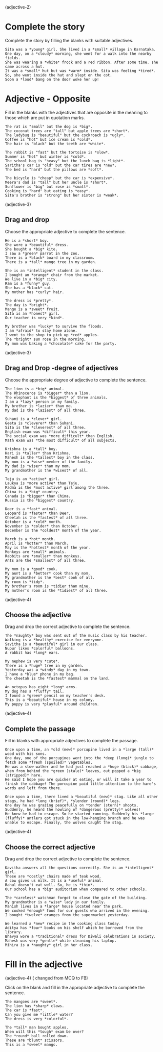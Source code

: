 (adjective-2)

# Complete the story

Complete the story by filling the blanks with suitable adjectives.

```
Sita was a *young* girl. She lived in a *small* village in Karnataka.
One day, on a *cloudy* morning, she went for a walk into the nearby fields.
She was wearing a *white* frock and a red ribbon. After some time, she came across a hut.
It was a *small* hut but was *warm* inside. Sita was feeling *tired*.
So, she went inside the hut and slept on the cot.
Soon a *loud* bang on the door woke her up!
```

# Adjective - Opposite

Fill in the blanks with the adjectives that are opposite in the meaning to those
which are put in quotation marks.

```
The rat is "small" but the dog is *big*.
The coconut trees are "tall" but apple trees are *short*.
The ladybug is "beautiful" but the cockroach is *ugly*.
Coffee is "hot" but ice cream is *cold*.
The hair is "black" but the teeth are *white*.
```

```
The rabbit is "fast" but the tortoise is *slow*.
Summer is "hot" but winter is *cold*.
The school bag is "heavy" but the lunch bag is *light*.
Saritha's car is "old" but the car tires are *new*.
The bed is "hard" but the pillows are *soft*.
```

```
The bicycle is "cheap" but the car is *expensive*.
Meera's dad is "tall" but her uncle is *short*.
Sunflower is "big" but rose is *small*.
Cooking is "hard" but eating is *easy*.
Sita's brother is "strong" but her sister is *weak*.
```

(adjective-3)

## Drag and drop

Choose the appropriate adjective to complete the sentence.

```
He is a *short* boy.
She wore a *beautiful* dress.
She bought a *big* kite.
I saw a *green* parrot in the zoo.
There is a *black* board in my classroom.
There is a *tall* mango tree in my garden.
```

```
She is an *intelligent* student in the class.
I bought an *orange* chair from the market.
We live in a *big* city.
Ram is a *funny* guy.
She has a *black* cat.
My mother has *curly* hair.
```

```
The dress is *pretty*.
The day is *bright*.
Mango is a *sweet* fruit.
Sita is an *honest* girl.
Our teacher is very *kind*.
```

```
My brother was *lucky* to survive the floods.
I am *afraid* to stay home alone.
I went to the shop to pick up *red* apples.
The *bright* sun rose in the morning.
My mom was baking a *chocolate* cake for the party.
```

(adjective-3)

## Drag and Drop -degree of adjectives

Choose the appropriate degree of adjective to complete the sentence.

```
The lion is a *big* animal.
The Rhinoceros is *bigger* than a lion.
The elephant is the *biggest* of three animals.
I am a *lazy* person in my family.
My brother is *lazier* than me.
My dad is the *laziest* of all three.
```

```
Suhani is a *clever* girl.
Geeta is *cleverer* than Suhani.
Sita is the *cleverest* of all three.
English exam was *difficult* this year.
The social exam was *more difficult* than English.
Math exam was *the most difficult* of all subjects.
```

```
Krishna is a *tall* boy.
Hari is *taller* than Krishna.
Mahesh is the *tallest* boy in the class.
My mom is a *wise* member of the family.
My dad is *wiser* than my mom.
My grandmother is the *wisest* of all.
```

```
Teju is an *active* girl.
Laukya is *more active* than Teju.
Padma is the *most active* girl among the three.
China is a *big* country.
Canada is *bigger* than China.
Russia is the *biggest* country.
```

```
Deer is a *fast* animal.
Leopard is *faster* than Deer.
Cheetah is the *fastest* of all three.
October is a *cold* month.
November is *colder* than October.
December is the *coldest* month of the year.
```

```
March is a *hot* month.
April is *hotter* than March.
May is the *hottest* month of the year.
Monkeys are *small* animals.
Rabbits are *smaller* than monkeys.
Ants are the *smallest* of all three.
```

```
My mom is a *good* cook.
My aunt is a *better* cook than my mom.
My grandmother is the *best* cook of all.
My room is *tidy*.
My brother's room is *tidier than mine.
My mother's room is the *tidiest* of all three.
```

(adjective-4)

## Choose the adjective

Drag and drop the correct adjective to complete the sentence.

```
The *naughty* boy was sent out of the music class by his teacher.
Walking is a *healthy* exercise for everyone.
Savitha is a *beautiful* girl in our class.
Nupur likes *colorful* balloons.
A rabbit has *long* ears.
```

```
My nephew is very *cute*.
There is a *huge* tree in my garden.
Yesterday was a *windy* day in my town.
I have a *blue* phone in my bag.
The cheetah is the *fastest* mammal on the land.
```

```
An octopus has eight *long* arms.
My dog has a *fluffy* tail.
I found a *green* pencil on my teacher's desk.
This is a *beautiful* house in my colony.
My puppy is very *playful* around children.
```

(adjective-4)

## Complete the passage

Fill in blanks with appropriate adjectives to complete the passage.

```
Once upon a time, an *old (new)* porcupine lived in a *large (tall)* wood with his sons.
One day, one of the porcupines went into the *deep (long)* jungle to fetch some *fresh (spoiled)* vegetables.
He was a slow walker and he had just reached a *huge (black)* cabbage, when from behind the *green (stale)* leaves, out popped a *big (stripped)* hare.
He said I hope you are quicker at eating, or will it take a year to finish the cabbage! The porcupine paid little attention to the hare's words and left from there.
```

```
Once upon a time, there lived a *beautiful (new)* stag. Like all other stags, he had *long (brief)*, *slender (round)* legs.
One day he was grazing peacefully on *tender (stern)* shoots. Suddenly, he heard the howling of *dangerous (pretty)* wolves!
He knew he had to escape. So he started running. Suddenly his *large (fluffy)* antlers got stuck in the low-hanging branch and he was unable to escape. Finally, the wolves caught the stag.
```

(adjective-4)

## Choose the correct adjective

Drag and drop the correct adjective to complete the sentence.

```
Kavitha answers all the questions correctly. She is an *intelligent* girl.
These are *costly* chairs made of teak wood.
A cow gives us milk. It is a *useful* animal.
Rahul doesn't eat well. So, he is *thin*.
Our school has a *big* auditorium when compared to other schools.
```

```
The *careless* watchman forgot to close the gate of the building.
My grandmother is a *wise* lady in our family.
Manish lives in a *large* house located near the park.
We cooked *enough* food for our guests who arrived in the evening.
I bought *twelve* oranges from the supermarket yesterday.
```

```
We learned a *new* recipe in the cooking class today.
Aditya has *four* books on his shelf which he borrowed from the library.
Bhavya wore a *traditional* dress for Diwali celebrations in society.
Mahesh was very *gentle* while cleaning his laptop.
Mihira is a *naughty* girl in her class.
```


# Fill in the adjective

(adjective-4) ( changed from MCQ to FB)

Click on the blank and fill in the appropriate adjective to complete the sentence.

```
The mangoes are *sweet*.
The lion has *sharp* claws.
The car is *fast*.   
Can you give me *little* water?
The dress is very *colorful*.
```

```
The *tall* man bought apples.
When will this *tough* exam be over?
The *round* ball rolled down.
These are *blunt* scissors.
This is a *sweet* mango.
```
